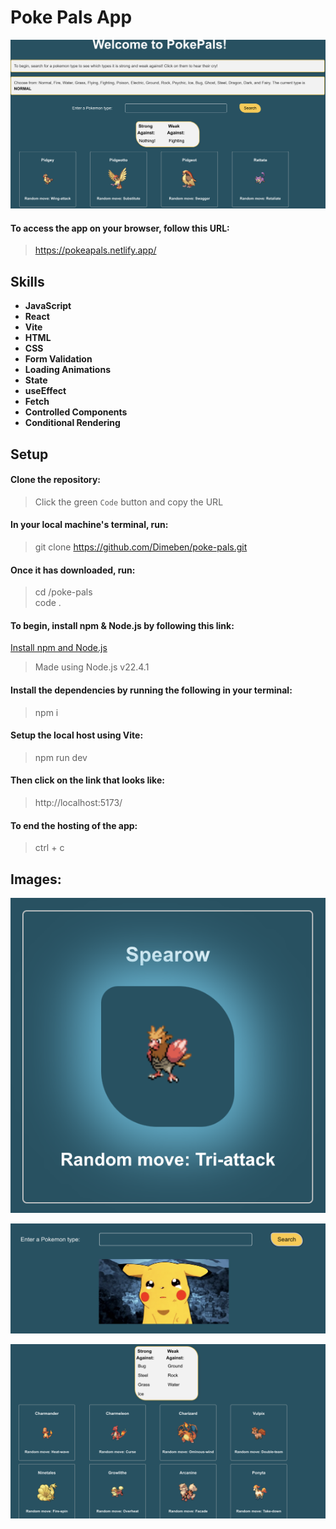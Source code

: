 # Poke Pals App

![Welcome to Poke Pals](readme-imgs/1.png)

#### To access the app on your browser, follow this URL:

> https://pokeapals.netlify.app/

## Skills

- **JavaScript**
- **React**
- **Vite**
- **HTML**
- **CSS**
- **Form Validation**
- **Loading Animations**
- **State**
- **useEffect**
- **Fetch**
- **Controlled Components**
- **Conditional Rendering**

## Setup

#### Clone the repository:

> Click the green `Code` button and copy the URL <br>

#### In your local machine's terminal, run:

> git clone https://github.com/Dimeben/poke-pals.git<br>

#### Once it has downloaded, run:

> cd /poke-pals <br>
> code . <br>

#### To begin, install npm & Node.js by following this link:

[Install npm and Node.js](https://docs.npmjs.com/downloading-and-installing-node-js-and-npm)

> Made using Node.js v22.4.1

#### Install the dependencies by running the following in your terminal:

> npm i

#### Setup the local host using Vite:

> npm run dev

#### Then click on the link that looks like:

> http://localhost:5173/

#### To end the hosting of the app:

> ctrl + c

## Images:

![On hover properties](readme-imgs/2.png)

![Error image](readme-imgs/3.png)

![Dynamically fetches from an api depending on the input](readme-imgs/4.png)
